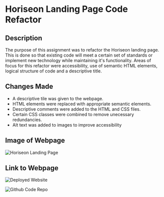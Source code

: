 # Horiseon Landing Page Code Refactor

## Description

The purpose of this assignment was to refactor the Horiseon landing page. This is done so that existing code will meet a certain set of standards or implement new technology while maintaining it's functionality. Areas of focus for this refactor were accessibility, use of semantic HTML elements, logical structure of code and a descriptive title. 

## Changes Made

* A descriptive tile was given to the webpage.
* HTML elements were replaced with appropriate semantic elements.
* Descriptive comments were added to the HTML and CSS files.
* Certain CSS classes were combined to remove unecessary redundancies. 
* Alt text was added to images to improve accessibility

## Image of Webpage

![Horiseon Landing Page](./assets/images/screenshot.png)

## Link to Webpage

![Deployed Website](https://github.com/tmantena1/Horiseon-Landing-Page)

![Github Code Repo](https://tmantena1.github.io/Horiseon-Landing-Page/)